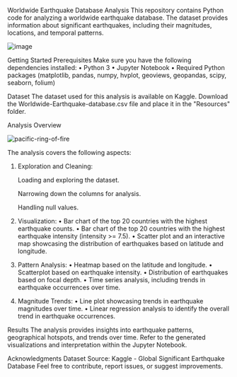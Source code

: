 Worldwide Earthquake Database Analysis
This repository contains Python code for analyzing a worldwide earthquake database. The dataset provides information about significant earthquakes, including their magnitudes, locations, and temporal patterns.

![image](https://github.com/Ngot97/Project-1/assets/150645979/35eb3f19-c4c7-4d21-bf8b-eee9a6813975)

Getting Started
Prerequisites
Make sure you have the following dependencies installed:
•	Python 3
•	Jupyter Notebook
•	Required Python packages (matplotlib, pandas, numpy, hvplot, geoviews, geopandas, scipy, seaborn, folium)

Dataset
The dataset used for this analysis is available on Kaggle. 
Download the Worldwide-Earthquake-database.csv file and place it in the "Resources" folder.

Analysis Overview

![pacific-ring-of-fire](https://github.com/Ngot97/Project-1/assets/150645979/814b6be3-06ce-482b-964b-d166ccdd2c1e)

The analysis covers the following aspects:
1. Exploration and Cleaning:

	Loading and exploring the dataset.

	Narrowing down the columns for analysis.

	Handling null values.

3. Visualization:
•	Bar chart of the top 20 countries with the highest earthquake counts.
•	Bar chart of the top 20 countries with the highest earthquake intensity (intensity >= 7.5).
•	Scatter plot and an interactive map showcasing the distribution of earthquakes based on latitude and longitude.

4. Pattern Analysis:
•	Heatmap based on the latitude and longitude.
•	Scatterplot based on earthquake intensity.
•	Distribution of earthquakes based on focal depth.
•	Time series analysis, including trends in earthquake occurrences over time.

5. Magnitude Trends:
•	Line plot showcasing trends in earthquake magnitudes over time.
•	Linear regression analysis to identify the overall trend in earthquake occurrences.

Results
The analysis provides insights into earthquake patterns, geographical hotspots, and trends over time. Refer to the generated visualizations and interpretation within the Jupyter Notebook.

Acknowledgments
Dataset Source: Kaggle - Global Significant Earthquake Database
Feel free to contribute, report issues, or suggest improvements.
